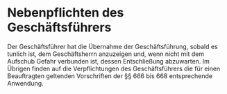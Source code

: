 # Nebenpflichten des Geschäftsführers

Der Geschäftsführer hat die Übernahme der Geschäftsführung, sobald es tunlich ist, dem Geschäftsherrn anzuzeigen und, wenn nicht mit dem Aufschub Gefahr verbunden ist, dessen Entschließung abzuwarten. Im Übrigen finden auf die Verpflichtungen des Geschäftsführers die für einen Beauftragten geltenden Vorschriften der §§ 666 bis 668 entsprechende Anwendung. 


